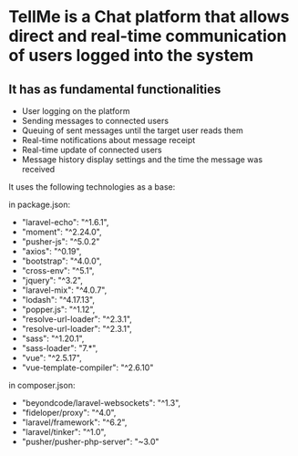 <h1>TellMe is a Chat platform that allows direct and real-time communication of users logged into the system</h1>

<h2>It has as fundamental functionalities</h2>
<ul>
    <li>User logging on the platform</li>
    <li>Sending messages to connected users</li>
    <li>Queuing of sent messages until the target user reads them</li>
    <li>Real-time notifications about message receipt</li>
    <li>Real-time update of connected users</li>
    <li>Message history display settings and the time the message was received</li>
</ul>

It uses the following technologies as a base:

in package.json:
<ul>
    <li>"laravel-echo": "^1.6.1",</li>
    <li>"moment": "^2.24.0",</li>
    <li>"pusher-js": "^5.0.2"</li>
    <li>"axios": "^0.19",</li>
    <li>"bootstrap": "^4.0.0",</li>
    <li>"cross-env": "^5.1",</li>
    <li>"jquery": "^3.2",</li>
    <li>"laravel-mix": "^4.0.7",</li>
    <li>"lodash": "^4.17.13",</li>
    <li>"popper.js": "^1.12",</li>
    <li>"resolve-url-loader": "^2.3.1",</li>
    <li>"resolve-url-loader": "^2.3.1",</li>
    <li>"sass": "^1.20.1",</li>
    <li>"sass-loader": "7.*",</li>
    <li>"vue": "^2.5.17",</li>
    <li>"vue-template-compiler": "^2.6.10"</li>   
</ul>
in composer.json:
<ul>
    <li>"beyondcode/laravel-websockets": "^1.3",</li>
    <li>"fideloper/proxy": "^4.0",</li>
    <li>"laravel/framework": "^6.2",</li>
    <li>"laravel/tinker": "^1.0",</li>
    <li>"pusher/pusher-php-server": "~3.0"</li>   
</ul>


